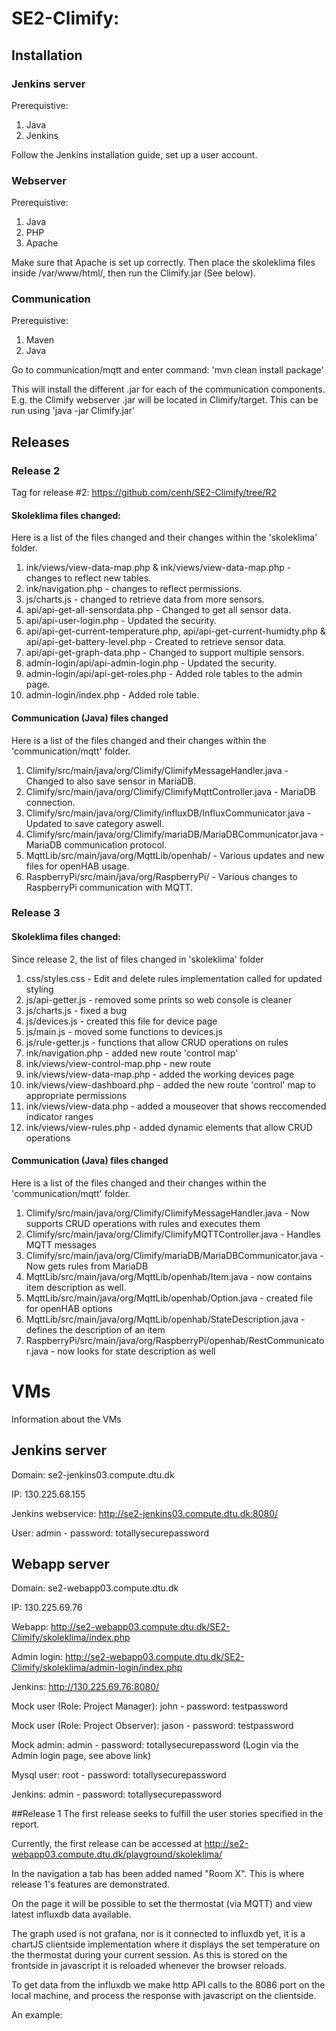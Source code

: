 # SE2-Climify:

## Installation

### Jenkins server
Prerequistive:
1. Java
2. Jenkins

Follow the Jenkins installation guide, set up a user account.

### Webserver
Prerequistive:
1. Java
2. PHP
3. Apache

Make sure that Apache is set up correctly. Then place the skoleklima files inside /var/www/html/, then run the Climify.jar (See below).


### Communication
Prerequistive:
1. Maven
2. Java

Go to communication/mqtt and enter command:
'mvn clean install package'

This will install the different .jar for each of the communication components. E.g. the Climify webserver .jar will be located in Climify/target. This can be run using 'java -jar Climify.jar'


## Releases

### Release 2
Tag for release #2: https://github.com/cenh/SE2-Climify/tree/R2

#### Skoleklima files changed:
Here is a list of the files changed and their changes within the 'skoleklima' folder.

1. ink/views/view-data-map.php & ink/views/view-data-map.php - changes to reflect new tables.
2. ink/navigation.php - changes to reflect permissions.
3. js/charts.js - changed to retrieve data from more sensors.
4. api/api-get-all-sensordata.php - Changed to get all sensor data.
5. api/api-user-login.php - Updated the security.
6. api/api-get-current-temperature.php, api/api-get-current-humidty.php & api/api-get-battery-level.php - Created to retrieve sensor data.
7. api/api-get-graph-data.php - Changed to support multiple sensors.
8. admin-login/api/api-admin-login.php - Updated the security.
9. admin-login/api/api-get-roles.php - Added role tables to the admin page.
10. admin-login/index.php - Added role table.

#### Communication (Java) files changed
Here is a list of the files changed and their changes within the 'communication/mqtt' folder.

1. Climify/src/main/java/org/Climify/ClimifyMessageHandler.java - Changed to also save sensor in MariaDB.
2. Climify/src/main/java/org/Climify/ClimifyMqttController.java - MariaDB connection.
3. Climify/src/main/java/org/Climify/influxDB/InfluxCommunicator.java - Updated to save category aswell.
4. Climify/src/main/java/org/Climify/mariaDB/MariaDBCommunicator.java - MariaDB communication protocol.
5. MqttLib/src/main/java/org/MqttLib/openhab/ - Various updates and new files for openHAB usage.
6. RaspberryPi/src/main/java/org/RaspberryPi/ - Various changes to RaspberryPi communication with MQTT.


### Release 3
#### Skoleklima files changed:
Since release 2, the list of files changed in 'skoleklima' folder

1. css/styles.css - Edit and delete rules implementation called for updated styling
2. js/api-getter.js - removed some prints so web console is cleaner
3. js/charts.js - fixed a bug
4. js/devices.js - created this file for device page
5. js/main.js - moved some functions to devices.js
6. js/rule-getter.js - functions that allow CRUD operations on rules
7. ink/navigation.php - added new route 'control map' 
8. ink/views/view-control-map.php - new route
9. ink/views/view-data-map.php - added the working devices page
10. ink/views/view-dashboard.php - added the new route 'control' map to appropriate permissions
11. ink/views/view-data.php - added a mouseover that shows reccomended indicator ranges
12. ink/views/view-rules.php - added dynamic elements that allow CRUD operations

#### Communication (Java) files changed
Here is a list of the files changed and their changes within the 'communication/mqtt' folder.

1. Climify/src/main/java/org/Climify/ClimifyMessageHandler.java - Now supports CRUD operations with rules and executes them
2. Climify/src/main/java/org/Climify/ClimifyMQTTController.java - Handles MQTT messages
3. Climify/src/main/java/org/Climify/mariaDB/MariaDBCommunicator.java - Now gets rules from MariaDB
4. MqttLib/src/main/java/org/MqttLib/openhab/Item.java - now contains item description as well.
5. MqttLib/src/main/java/org/MqttLib/openhab/Option.java - created file for openHAB options
6. MqttLib/src/main/java/org/MqttLib/openhab/StateDescription.java - defines the description of an item
7. RaspberryPi/src/main/java/org/RaspberryPi/openhab/RestCommunicator.java - now looks for state description as well


# VMs

Information about the VMs

## Jenkins server
Domain: se2-jenkins03.compute.dtu.dk

IP: 130.225.68.155

Jenkins webservice: http://se2-jenkins03.compute.dtu.dk:8080/

User: admin - password: totallysecurepassword

## Webapp server
Domain: se2-webapp03.compute.dtu.dk

IP: 130.225.69.76

Webapp: http://se2-webapp03.compute.dtu.dk/SE2-Climify/skoleklima/index.php

Admin login: http://se2-webapp03.compute.dtu.dk/SE2-Climify/skoleklima/admin-login/index.php

Jenkins: http://130.225.69.76:8080/

Mock user (Role: Project Manager): john - password: testpassword

Mock user (Role: Project Observer): jason - password: testpassword

Mock admin: admin - password: totallysecurepassword (Login via the Admin login page, see above link)

Mysql user: root - password: totallysecurepassword

Jenkins: admin - password: totallysecurepassword

##Release 1
The first release seeks to fulfill the user stories specified in the report. 

Currently, the first release can be accessed at http://se2-webapp03.compute.dtu.dk/playground/skoleklima/

In the navigation a tab has been added named "Room X". This is where release 1's features are demonstrated.

On the page it will be possible to set the thermostat (via MQTT) and view latest influxdb data available.

The graph used is not grafana, nor is it connected to influxdb yet, it is a chartJS clientside implementation where it displays the set temperature on the thermostat during your current session. As this is stored on the frontside in javascript it is reloaded whenever the browser reloads. 

To get data from the influxdb we make http API calls to the 8086 port on the local machine, and process the response with javascript on the clientside. 

An example: 

```php

```
